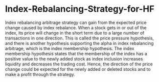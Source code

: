 # Index-Rebalancing-Strategy-for-HF
Index rebalancing arbitrage strategy can gain from the expected price change caused by index rebalance. When a stock gets in or out of the index, its price will change in the short term due to a large number of transactions in one direction. This is called the price pressure hypothesis, and there is another hypothesis supporting the alpha in index rebalancing arbitrage, which is the index membership hypothesis. The index membership hypothesis states that the membership of the index has a positive value to the newly added stock as index inclusion increases liquidity and decreases the trading cost. Hence, the direction of the price change could be expected for the newly added or deleted stocks and to make a profit through the strategy.
